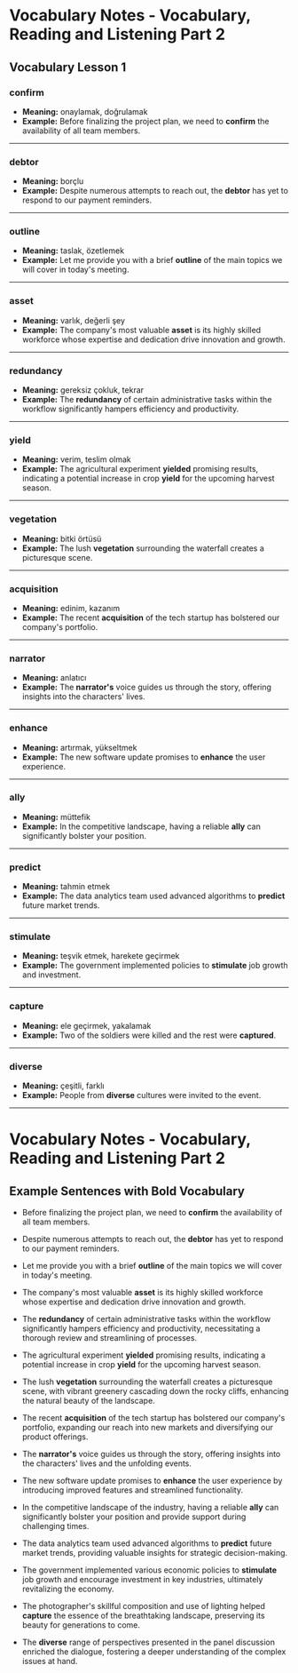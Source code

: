 # Vocabulary Notes - Vocabulary, Reading and Listening Part 2

## Vocabulary Lesson 1

### **confirm**
- **Meaning:** onaylamak, doğrulamak  
- **Example:** Before finalizing the project plan, we need to **confirm** the availability of all team members.

---

### **debtor**
- **Meaning:** borçlu  
- **Example:** Despite numerous attempts to reach out, the **debtor** has yet to respond to our payment reminders.

---

### **outline**
- **Meaning:** taslak, özetlemek  
- **Example:** Let me provide you with a brief **outline** of the main topics we will cover in today's meeting.

---

### **asset**
- **Meaning:** varlık, değerli şey  
- **Example:** The company's most valuable **asset** is its highly skilled workforce whose expertise and dedication drive innovation and growth.

---

### **redundancy**
- **Meaning:** gereksiz çokluk, tekrar  
- **Example:** The **redundancy** of certain administrative tasks within the workflow significantly hampers efficiency and productivity.

---

### **yield**
- **Meaning:** verim, teslim olmak  
- **Example:** The agricultural experiment **yielded** promising results, indicating a potential increase in crop **yield** for the upcoming harvest season.

---

### **vegetation**
- **Meaning:** bitki örtüsü  
- **Example:** The lush **vegetation** surrounding the waterfall creates a picturesque scene.

---

### **acquisition**
- **Meaning:** edinim, kazanım  
- **Example:** The recent **acquisition** of the tech startup has bolstered our company's portfolio.

---

### **narrator**
- **Meaning:** anlatıcı  
- **Example:** The **narrator's** voice guides us through the story, offering insights into the characters' lives.

---

### **enhance**
- **Meaning:** artırmak, yükseltmek  
- **Example:** The new software update promises to **enhance** the user experience.

---

### **ally**
- **Meaning:** müttefik  
- **Example:** In the competitive landscape, having a reliable **ally** can significantly bolster your position.

---

### **predict**
- **Meaning:** tahmin etmek  
- **Example:** The data analytics team used advanced algorithms to **predict** future market trends.

---

### **stimulate**
- **Meaning:** teşvik etmek, harekete geçirmek  
- **Example:** The government implemented policies to **stimulate** job growth and investment.

---

### **capture**
- **Meaning:** ele geçirmek, yakalamak  
- **Example:** Two of the soldiers were killed and the rest were **captured**.

---

### **diverse**
- **Meaning:** çeşitli, farklı  
- **Example:** People from **diverse** cultures were invited to the event.

---

# Vocabulary Notes - Vocabulary, Reading and Listening Part 2

## Example Sentences with Bold Vocabulary

- Before finalizing the project plan, we need to **confirm** the availability of all team members.

- Despite numerous attempts to reach out, the **debtor** has yet to respond to our payment reminders.

- Let me provide you with a brief **outline** of the main topics we will cover in today's meeting.

- The company's most valuable **asset** is its highly skilled workforce whose expertise and dedication drive innovation and growth.

- The **redundancy** of certain administrative tasks within the workflow significantly hampers efficiency and productivity, necessitating a thorough review and streamlining of processes.

- The agricultural experiment **yielded** promising results, indicating a potential increase in crop **yield** for the upcoming harvest season.

- The lush **vegetation** surrounding the waterfall creates a picturesque scene, with vibrant greenery cascading down the rocky cliffs, enhancing the natural beauty of the landscape.

- The recent **acquisition** of the tech startup has bolstered our company's portfolio, expanding our reach into new markets and diversifying our product offerings.

- The **narrator's** voice guides us through the story, offering insights into the characters' lives and the unfolding events.

- The new software update promises to **enhance** the user experience by introducing improved features and streamlined functionality.

- In the competitive landscape of the industry, having a reliable **ally** can significantly bolster your position and provide support during challenging times.

- The data analytics team used advanced algorithms to **predict** future market trends, providing valuable insights for strategic decision-making.

- The government implemented various economic policies to **stimulate** job growth and encourage investment in key industries, ultimately revitalizing the economy.

- The photographer's skillful composition and use of lighting helped **capture** the essence of the breathtaking landscape, preserving its beauty for generations to come.

- The **diverse** range of perspectives presented in the panel discussion enriched the dialogue, fostering a deeper understanding of the complex issues at hand.
